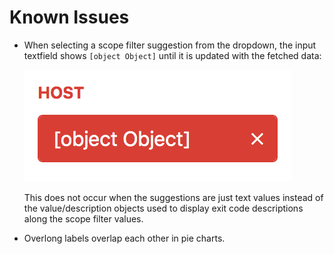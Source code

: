 # Known Issues

- When selecting a scope filter suggestion from the dropdown, the input textfield shows `[object Object]` until it is updated with the fetched data:

  ![Scope filter text issue](../images/011/scope-filter-text-issue.png)

  This does not occur when the suggestions are just text values instead of the value/description objects used to display exit code descriptions along the scope filter values.
- Overlong labels overlap each other in pie charts.
